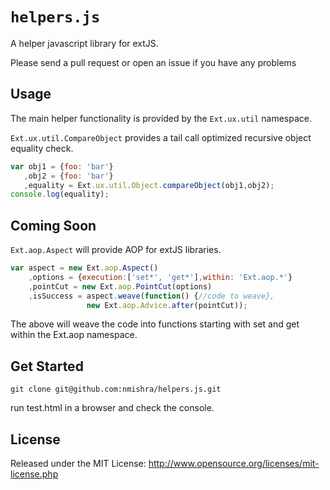 # `helpers.js`

A helper javascript library for extJS.

Please send a pull request or open an issue if you have any problems

## Usage

The main helper functionality is provided by the
`Ext.ux.util` namespace. 

`Ext.ux.util.CompareObject` provides a tail call optimized recursive object equality check.

```javascript
var obj1 = {foo: 'bar'}
   ,obj2 = {foo: 'bar'}
   ,equality = Ext.ux.util.Object.compareObject(obj1,obj2);
console.log(equality);	
```

## Coming Soon
`Ext.aop.Aspect` will provide AOP for extJS libraries. 
```javascript
var aspect = new Ext.aop.Aspect()
    ,options = {execution:['set*', 'get*'],within: 'Ext.aop.*'}
    ,pointCut = new Ext.aop.PointCut(options)
    ,isSuccess = aspect.weave(function() {//code to weave},
    	       	 new Ext.aop.Advice.after(pointCut));
```
The above will weave the code into functions starting with set and get within the Ext.aop namespace.

## Get Started
```shell
git clone git@github.com:nmishra/helpers.js.git
```
run test.html in a browser and check the console.

## License

Released under the MIT License:
<http://www.opensource.org/licenses/mit-license.php>
